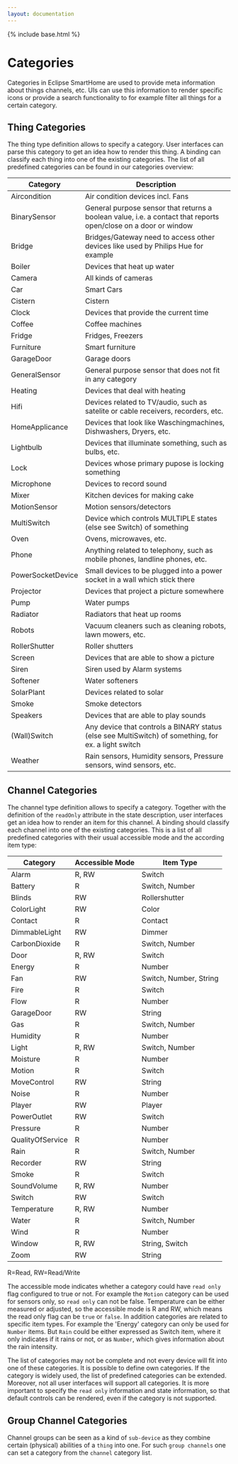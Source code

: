 ```yaml
---
layout: documentation
---
```


{% include base.html %}

# Categories

Categories in Eclipse SmartHome are used to provide meta information about things channels, etc. UIs can use this information to render specific icons or provide a search functionality to for example filter all things for a certain category.

## Thing Categories

The thing type definition allows to specify a category. User interfaces can parse this category to get an idea how to render this thing. A binding can classify each thing into one of the existing categories. The list of all predefined categories can be found in our categories overview:

| Category        | Description                                          |
|-----------------|------------------------------------------------------|
| Aircondition    | Air condition devices incl. Fans |
| BinarySensor    | General purpose sensor that returns a boolean value, i.e. a contact that reports open/close on a door or window |
| Bridge          | Bridges/Gateway need to access other devices like used by Philips Hue for example |
| Boiler          | Devices that heat up water |
| Camera          | All kinds of cameras |
| Car             | Smart Cars |
| Cistern         | Cistern |
| Clock           | Devices that provide the current time |
| Coffee          | Coffee machines |
| Fridge          | Fridges, Freezers |
| Furniture       | Smart furniture |
| GarageDoor      | Garage doors |
| GeneralSensor   | General purpose sensor that does not fit in any category |
| Heating         | Devices that deal with heating |
| Hifi            | Devices related to TV/audio, such as satelite or cable receivers, recorders, etc.
| HomeApplicance  | Devices that look like Waschingmachines, Dishwashers, Dryers, etc. |
| Lightbulb       | Devices that illuminate something, such as bulbs, etc. |
| Lock            | Devices whose primary pupose is locking something |
| Microphone      | Devices to record sound |
| Mixer           | Kitchen devices for making cake |
| MotionSensor    | Motion sensors/detectors |
| MultiSwitch     | Device which controls MULTIPLE states (else see Switch) of something |
| Oven            | Ovens, microwaves, etc. |
| Phone           | Anything related to telephony, such as mobile phones, landline phones, etc. |
| PowerSocketDevice | Small devices to be plugged into a power socket in a wall which stick there |
| Projector       | Devices that project a picture somewhere |
| Pump            | Water pumps |
| Radiator        | Radiators that heat up rooms |
| Robots          | Vacuum cleaners such as cleaning robots, lawn mowers, etc. |
| RollerShutter   | Roller shutters |
| Screen          | Devices that are able to show a picture |
| Siren           | Siren used by Alarm systems |
| Softener        | Water softeners |
| SolarPlant      | Devices related to solar |
| Smoke           | Smoke detectors |
| Speakers        | Devices that are able to play sounds |
| (Wall)Switch    | Any device that controls a BINARY status (else see MultiSwitch) of something, for ex. a light switch |
| Weather         | Rain sensors, Humidity sensors, Pressure sensors, wind sensors, etc. |

## Channel Categories

The channel type definition allows to specify a category. Together with the definition of the `readOnly` attribute in the state description, user interfaces get an idea how to render an item for this channel. A binding should classify each channel into one of the existing categories. This is a list of all predefined categories with their usual accessible mode and the according item type:

| Category      | Accessible Mode | Item Type              |
|---------------|-----------------|------------------------|
| Alarm         | R, RW           | Switch                 |
| Battery       | R               | Switch, Number         |
| Blinds        | RW              | Rollershutter          |
| ColorLight    | RW              | Color                  |
| Contact       | R               | Contact                |
| DimmableLight | RW              | Dimmer                 |
| CarbonDioxide | R               | Switch, Number         |
| Door          | R, RW           | Switch                 |
| Energy        | R               | Number                 |
| Fan           | RW              | Switch, Number, String |
| Fire          | R               | Switch                 |
| Flow          | R               | Number                 |
| GarageDoor    | RW              | String                 |
| Gas           | R               | Switch, Number         |
| Humidity      | R               | Number                 |
| Light         | R, RW           | Switch, Number         |
| Moisture      | R               | Number                 |
| Motion        | R               | Switch                 |
| MoveControl   | RW              | String                 |
| Noise         | R               | Number                 |
| Player        | RW              | Player                 |
| PowerOutlet   | RW              | Switch                 |
| Pressure      | R               | Number                 |
| QualityOfService      | R       | Number                 |
| Rain          | R               | Switch, Number         |
| Recorder      | RW              | String                 |
| Smoke         | R               | Switch                 |
| SoundVolume   | R, RW           | Number                 |
| Switch        | RW              | Switch                 |
| Temperature   | R, RW           | Number                 |
| Water         | R               | Switch, Number         |
| Wind          | R               | Number                 |
| Window        | R, RW           | String, Switch         |
| Zoom          | RW              | String                 |

R=Read, RW=Read/Write

The accessible mode indicates whether a category could have `read only` flag configured to true or not. For example the `Motion` category can be used for sensors only, so `read only` can not be false. Temperature can be either measured or adjusted, so the accessible mode is R and RW, which means the read only flag can be `true` or `false`. In addition categories are related to specific item types. For example the 'Energy' category can only be used for `Number` items. But `Rain` could be either expressed as Switch item, where it only indicates if it rains or not, or as `Number`, which gives information about the rain intensity.

The list of categories may not be complete and not every device will fit into one of these categories. It is possible to define own categories. If the category is widely used, the list of predefined categories can be extended. Moreover, not all user interfaces will support all categories. It is more important to specify the `read only` information and state information, so that default controls can be rendered, even if the category is not supported.

## Group Channel Categories

Channel groups can be seen as a kind of `sub-device` as they combine certain (physical) abilities of a `thing` into one. For such `group channels` one can set a category from the `channel` category list.
